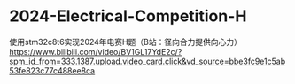 # 2024-Electrical-Competition-H
使用stm32c8t6实现2024年电赛H题（B站：径向合力提供向心力）
https://www.bilibili.com/video/BV1GL17YdE2c/?spm_id_from=333.1387.upload.video_card.click&vd_source=bbe3fc9e1c5ab53fe823c77c488ee8ca
